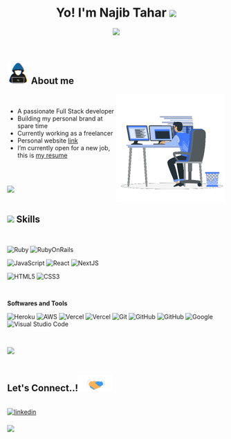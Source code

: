 <h1 align="center"><b>Yo! I'm Najib Tahar </b><img src="https://media.giphy.com/media/hvRJCLFzcasrR4ia7z/giphy.gif" width="35"></h1>

<p align="center">
  <a href="https://github.com/DenverCoder1/readme-typing-svg"><img src="https://readme-typing-svg.herokuapp.com?font=Time+New+Roman&color=cyan&size=25&center=true&vCenter=true&width=600&height=100&lines=Passionate+Full+Stack+Developer,;Master+of+Ruby+and+Javascript,;Love+to+learn+new+things,;Growing+everyday+💪"></a>
</p>

<br>

## <picture><img src = "https://github.com/0xAbdulKhalid/0xAbdulKhalid/raw/main/assets/mdImages/about_me.gif" width = 50px></picture> **About me**

<picture> <img align="right" src="https://github.com/0xAbdulKhalid/0xAbdulKhalid/raw/main/assets/mdImages/Right_Side.gif" width = 250px></picture>

<br>

- A passionate Full Stack developer
- Building my personal brand at spare time
- Currently working as a freelancer
- Personal website [link](https://najib-tahar-berrabah.com)
- I’m currently open for a new job, this is [my resume](https://drive.google.com/file/d/1ftMk2ZYr7LfRz8uaRgtO56FqtepBBIcv/view?usp=sharing)

<br><br>

<img src="https://user-images.githubusercontent.com/73097560/115834477-dbab4500-a447-11eb-908a-139a6edaec5c.gif"><br><br>

## <img src="https://media2.giphy.com/media/QssGEmpkyEOhBCb7e1/giphy.gif?cid=ecf05e47a0n3gi1bfqntqmob8g9aid1oyj2wr3ds3mg700bl&rid=giphy.gif" width ="25"><b> Skills</b>

<br>

![Ruby](https://img.shields.io/badge/Ruby-B61609.svg?style=for-the-badge&logo=Ruby&logoColor=white)
![RubyOnRails](https://img.shields.io/badge/Ruby%20On%20Rails-B61609.svg?style=for-the-badge&logo=RubyOnRails&logoColor=white)

![JavaScript](https://img.shields.io/badge/JavaScript%20-%23F7DF1E.svg?style=for-the-badge&logo=javascript&logoColor=black)
![React](https://img.shields.io/badge/React.JS-5ED9FB.svg?style=for-the-badge&logo=react&logoColor=black)
![NextJS](https://img.shields.io/badge/Next.JS-000000.svg?style=for-the-badge&logo=next.js&logoColor=white)

![HTML5](https://img.shields.io/badge/HTML%20-%23E34F26.svg?style=for-the-badge&logo=html5&logoColor=white)
![CSS3](https://img.shields.io/badge/CSS%20-%231572B6.svg?style=for-the-badge&logo=css3&logoColor=white)

<br>

**Softwares and Tools**

![Heroku](https://img.shields.io/badge/Heroku-4F3A6B.svg?style=for-the-badge&logo=heroku&logoColor=white)
![AWS](https://img.shields.io/badge/Amazon%20Web%20Services-FFFFFF.svg?style=for-the-badge&logo=amazonaws&logoColor=black)
![Vercel](https://img.shields.io/badge/vercel-%23121011.svg?style=for-the-badge&logo=vercel&logoColor=white)
![Vercel](https://img.shields.io/badge/vercel-%23121011.svg?style=for-the-badge&logo=vercel&logoColor=white)
![Git](https://img.shields.io/badge/git-%23F05033.svg?style=for-the-badge&logo=git&logoColor=white)
![GitHub](https://img.shields.io/badge/github-%23121011.svg?style=for-the-badge&logo=github&logoColor=white)
![GitHub](https://img.shields.io/badge/gitlab-FC6D25.svg?style=for-the-badge&logo=gitlab&logoColor=white)
![Google](https://img.shields.io/badge/google-%234285F4.svg?style=for-the-badge&logo=google&logoColor=white)
![Visual Studio Code](https://img.shields.io/badge/Visual%20Studio%20Code-0078d7.svg?style=for-the-badge&logo=visual-studio-code&logoColor=white)

<br>

<img src="https://user-images.githubusercontent.com/73097560/115834477-dbab4500-a447-11eb-908a-139a6edaec5c.gif"><br><br>

## <b> Let's Connect..!</b><img src="https://github.com/0xAbdulKhalid/0xAbdulKhalid/raw/main/assets/mdImages/handshake.gif" width ="80">

<br>

<a href="https://www.linkedin.com/in/najib-tahar-berrabah/" target="_blank">
<img src="https://img.shields.io/badge/linkedin:  najib%20tahar--berrabah-%2300acee.svg?color=405DE6&style=for-the-badge&logo=linkedin&logoColor=white" alt=linkedin style="margin-bottom: 5px;"/>
</a>

<br>
<br>

<a href="mailto:najibtaharberrabah@gmail.com" target="_blank">
<img src="https://img.shields.io/badge/gmail:  najibtaharberrabah-%23EA4335.svg?style=for-the-badge&logo=gmail&logoColor=white" t=mail style="margin-bottom: 5px;" />
</a>
